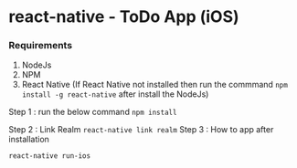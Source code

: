 # react-native - ToDo App (iOS)

### Requirements
1. NodeJs
2. NPM
3. React Native (If React Native not installed then run the commmand `npm install -g react-native` after install the NodeJs)

Step 1 : run the below command
`
npm install
`

Step 2 : Link Realm
`
react-native link realm
`
Step 3 : How to app after installation

`
react-native run-ios
`
